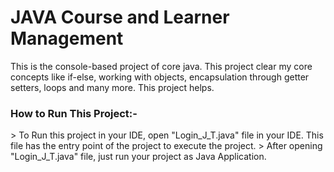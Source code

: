 <h1>JAVA Course and Learner Management</h1>
This is the console-based project of core java. This project clear my core concepts like if-else, working with objects, encapsulation through getter setters, loops and many more. This project helps.
<h3>How to Run This Project:-</h3>
> To Run this project in your IDE, open "Login_J_T.java" file in your IDE. This file has the entry point of the project to execute the project.
> After opening "Login_J_T.java" file, just run your project as Java Application.

